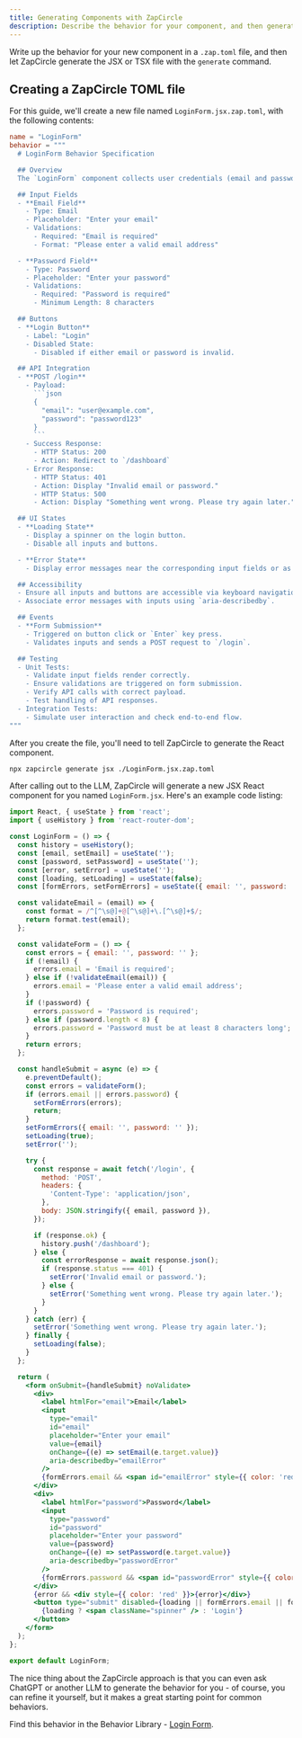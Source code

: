 ```yaml
---
title: Generating Components with ZapCircle
description: Describe the behavior for your component, and then generate the code for the JSX or TSX file
---
```


Write up the behavior for your new component in a `.zap.toml` file, and then let ZapCircle generate the JSX or TSX file with the `generate` command.

## Creating a ZapCircle TOML file

For this guide, we'll create a new file named `LoginForm.jsx.zap.toml`, with the following contents:

```toml title=LoginForm.jsx.zap.toml
name = "LoginForm"
behavior = """
  # LoginForm Behavior Specification

  ## Overview
  The `LoginForm` component collects user credentials (email and password) and submits them to the `/login` API endpoint. It displays error messages for invalid inputs and server-side errors and redirects to a dashboard upon successful login.

  ## Input Fields
  - **Email Field**
    - Type: Email
    - Placeholder: "Enter your email"
    - Validations:
      - Required: "Email is required"
      - Format: "Please enter a valid email address"

  - **Password Field**
    - Type: Password
    - Placeholder: "Enter your password"
    - Validations:
      - Required: "Password is required"
      - Minimum Length: 8 characters

  ## Buttons
  - **Login Button**
    - Label: "Login"
    - Disabled State:
      - Disabled if either email or password is invalid.

  ## API Integration
  - **POST /login**
    - Payload:
      ```json
      {
        "email": "user@example.com",
        "password": "password123"
      }
      ```
    - Success Response:
      - HTTP Status: 200
      - Action: Redirect to `/dashboard`
    - Error Response:
      - HTTP Status: 401
      - Action: Display "Invalid email or password."
      - HTTP Status: 500
      - Action: Display "Something went wrong. Please try again later."

  ## UI States
  - **Loading State**
    - Display a spinner on the login button.
    - Disable all inputs and buttons.

  - **Error State**
    - Display error messages near the corresponding input fields or as a global error message.

  ## Accessibility
  - Ensure all inputs and buttons are accessible via keyboard navigation.
  - Associate error messages with inputs using `aria-describedby`.

  ## Events
  - **Form Submission**
    - Triggered on button click or `Enter` key press.
    - Validates inputs and sends a POST request to `/login`.

  ## Testing
  - Unit Tests:
    - Validate input fields render correctly.
    - Ensure validations are triggered on form submission.
    - Verify API calls with correct payload.
    - Test handling of API responses.
  - Integration Tests:
    - Simulate user interaction and check end-to-end flow.
"""
```

After you create the file, you'll need to tell ZapCircle to generate the React component.

```bash
npx zapcircle generate jsx ./LoginForm.jsx.zap.toml
```

After calling out to the LLM, ZapCircle will generate a new JSX React component for you named `LoginForm.jsx`. Here's an example code listing:

```jsx title=LoginForm.jsx
import React, { useState } from 'react';
import { useHistory } from 'react-router-dom';

const LoginForm = () => {
  const history = useHistory();
  const [email, setEmail] = useState('');
  const [password, setPassword] = useState('');
  const [error, setError] = useState('');
  const [loading, setLoading] = useState(false);
  const [formErrors, setFormErrors] = useState({ email: '', password: '' });

  const validateEmail = (email) => {
    const format = /^[^\s@]+@[^\s@]+\.[^\s@]+$/;
    return format.test(email);
  };

  const validateForm = () => {
    const errors = { email: '', password: '' };
    if (!email) {
      errors.email = 'Email is required';
    } else if (!validateEmail(email)) {
      errors.email = 'Please enter a valid email address';
    }
    if (!password) {
      errors.password = 'Password is required';
    } else if (password.length < 8) {
      errors.password = 'Password must be at least 8 characters long';
    }
    return errors;
  };

  const handleSubmit = async (e) => {
    e.preventDefault();
    const errors = validateForm();
    if (errors.email || errors.password) {
      setFormErrors(errors);
      return;
    }
    setFormErrors({ email: '', password: '' });
    setLoading(true);
    setError('');

    try {
      const response = await fetch('/login', {
        method: 'POST',
        headers: {
          'Content-Type': 'application/json',
        },
        body: JSON.stringify({ email, password }),
      });

      if (response.ok) {
        history.push('/dashboard');
      } else {
        const errorResponse = await response.json();
        if (response.status === 401) {
          setError('Invalid email or password.');
        } else {
          setError('Something went wrong. Please try again later.');
        }
      }
    } catch (err) {
      setError('Something went wrong. Please try again later.');
    } finally {
      setLoading(false);
    }
  };

  return (
    <form onSubmit={handleSubmit} noValidate>
      <div>
        <label htmlFor="email">Email</label>
        <input
          type="email"
          id="email"
          placeholder="Enter your email"
          value={email}
          onChange={(e) => setEmail(e.target.value)}
          aria-describedby="emailError"
        />
        {formErrors.email && <span id="emailError" style={{ color: 'red' }}>{formErrors.email}</span>}
      </div>
      <div>
        <label htmlFor="password">Password</label>
        <input
          type="password"
          id="password"
          placeholder="Enter your password"
          value={password}
          onChange={(e) => setPassword(e.target.value)}
          aria-describedby="passwordError"
        />
        {formErrors.password && <span id="passwordError" style={{ color: 'red' }}>{formErrors.password}</span>}
      </div>
      {error && <div style={{ color: 'red' }}>{error}</div>}
      <button type="submit" disabled={loading || formErrors.email || formErrors.password}>
        {loading ? <span className="spinner" /> : 'Login'}
      </button>
    </form>
  );
};

export default LoginForm;
```

The nice thing about the ZapCircle approach is that you can even ask ChatGPT or another LLM to generate the behavior for you - of course, you can refine it yourself, but it makes a great starting point for common behaviors. 

Find this behavior in the Behavior Library - [Login Form](/behaviors/front-end/login-form/).